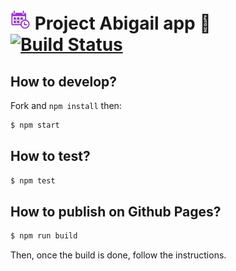 # ![Project Abigail app](https://raw.githubusercontent.com/fxbox/abigail-app/master/public/img/icons/32.png "Project Abigail app") Project Abigail app 📆 [![Build Status](https://travis-ci.org/fxbox/abigail-app.svg?branch=master)](https://travis-ci.org/fxbox/abigail-app)

## How to develop?

Fork and `npm install` then:

```bash
$ npm start
```

## How to test?

```bash
$ npm test
```

## How to publish on Github Pages?

```bash
$ npm run build
```

Then, once the build is done, follow the instructions.
